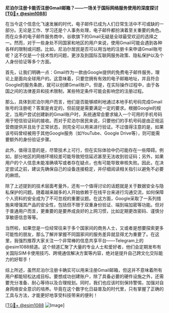 **尼泊尔注册卡能否注册Gmail邮箱？——一场关于国际网络服务使用的深度探讨[[TG💪+ @esim1088](https://t.me/s/esim1088)]**

在当今这个信息化飞速发展的时代，电子邮件已成为人们日常生活中不可或缺的一部分。无论是工作、学习还是个人事务处理，电子邮件都扮演着至关重要的角色。而在众多的电子邮件服务商中，谷歌旗下的Gmail无疑是全球最受欢迎的选择之一。然而，对于一些身处不同国家和地区的用户来说，使用Gmail可能会遇到各种各样的限制或问题。比如，尼泊尔居民是否可以用当地的注册卡来申请Gmail账号呢？这不仅是一个技术性的问题，更涉及到国际互联网服务政策、隐私保护以及个人身份验证等多个方面。

首先，让我们明确一点：Gmail作为一款由Google提供的免费电子邮件服务，理论上是面向全球用户的。这意味着，只要您拥有有效的电子邮箱地址，并且符合Google的服务条款，就可以创建Gmail账户。但是，在实际操作过程中，由于各国之间的法律差异和技术限制，某些特定条件可能会影响您的注册过程。

那么，具体到尼泊尔用户而言，他们是否能够顺利地通过本地手机号码完成Gmail账号的注册呢？答案是肯定的，但前提是需要满足一定的要求。根据Google的规定，当用户尝试创建新的Gmail账户时，系统通常会要求输入一个可用的手机号码用于短信验证码的接收。而对于尼泊尔居民来说，只要他们的手机号码是由正规运营商提供并且处于正常状态，则完全可以用来进行验证。不过值得注意的是，如果该号码曾经被用于其他Google服务（如YouTube、Google Drive等），则可能需要额外的身份验证步骤。

此外，值得注意的是，尽管技术上可行，但在实际体验中仍可能存在一些障碍。例如，部分地区的网络环境较差可能导致短信延迟甚至无法收到验证码；另外，如果用户的个人信息未能准确填写或者存在疑点，也有可能导致审核失败。因此，在决定尝试之前，建议先确保自己的设备连接稳定，并仔细阅读相关指引以避免不必要的麻烦。

除了上述提到的技术层面考量外，还有一个值得讨论的话题就是关于数据安全与隐私保护的问题。随着越来越多的人开始依赖于在线平台来进行沟通交流，如何保障个人资料的安全成为了不可忽视的重要议题。在这方面，Google采取了一系列措施来增强其产品的安全性，包括但不限于双重身份验证、端到端加密等功能。但对于普通用户而言，更重要的是要养成良好的上网习惯，比如定期更改密码、谨慎分享敏感信息等等。

当然啦，如果您是一位经常往来于多个国家间的商务人士，又或者是想要探索更多可能性的朋友，那么了解并掌握不同国家间的服务差异就显得尤为重要了。在这里，我强烈推荐大家关注一个非常棒的信息共享平台——Telegram上的@esim1088频道。这个频道汇聚了大量的专业人士和爱好者，他们会定期发布有关国际SIM卡使用技巧、跨境通信解决方案等内容，绝对是提升自己跨文化交际能力的好帮手！

综上所述，虽然尼泊尔注册卡确实可以用来注册Gmail邮箱，但这并不意味着所有用户都能轻松达成目标。要想成功创建账户，除了具备必要的硬件设施之外，还需要充分准备、耐心等待以及合理规划。同时，我们也应该时刻保持警惕，加强对自身网络安全意识的培养。毕竟在这个数字化日益普及的时代里，只有掌握了正确的工具与方法，才能更好地享受科技带来的便利！

[[TG💪+ @esim1088](https://t.me/s/esim1088) ![Image](https://i.postimg.cc/4NQfJmqS/Snipaste-2025-05-13-00-14-12.png)]
